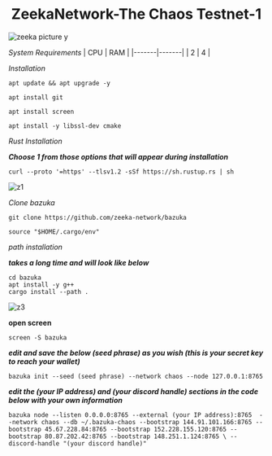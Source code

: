<h1 align="center">ZeekaNetwork-The Chaos Testnet-1</h1>

![zeeka picture y](https://user-images.githubusercontent.com/100621008/197632354-51d0476c-39d3-4168-89c3-ea088634c60e.jpg)

*System Requirements*
|  CPU  |  RAM  |
|-------|-------|
|   2   |   4   |

*Installation*
```
apt update && apt upgrade -y 
```
```
apt install git
```
```
apt install screen 
```
```
apt install -y libssl-dev cmake
```
*Rust Installation*

***Choose 1 from those options that will appear during installation***
```
curl --proto '=https' --tlsv1.2 -sSf https://sh.rustup.rs | sh
```
![z1](https://user-images.githubusercontent.com/100621008/197636751-0132be53-ae44-48d3-944e-203ef7fcdd38.jpg)

*Clone bazuka*
```
git clone https://github.com/zeeka-network/bazuka
````
```
source "$HOME/.cargo/env"
```
*path installation*

***takes a long time and will look like below***
```
cd bazuka
apt install -y g++
cargo install --path .
```
![z3](https://user-images.githubusercontent.com/100621008/197649567-c4afb444-25e4-42c1-93b3-07fefdb50055.jpg)

**open screen**
```
screen -S bazuka
```
***edit and save the below (seed phrase) as you wish (this is your secret key to reach your wallet)***
```
bazuka init --seed (seed phrase) --network chaos --node 127.0.0.1:8765
```
***edit the (your IP address) and (your discord handle) sections in the code below with your own information***
```
bazuka node --listen 0.0.0.0:8765 --external (your IP address):8765  --network chaos --db ~/.bazuka-chaos --bootstrap 144.91.101.166:8765 --bootstrap 45.67.228.84:8765 --bootstrap 152.228.155.120:8765 --bootstrap 80.87.202.42:8765 --bootstrap 148.251.1.124:8765 \ --discord-handle "(your discord handle)"
``` 



